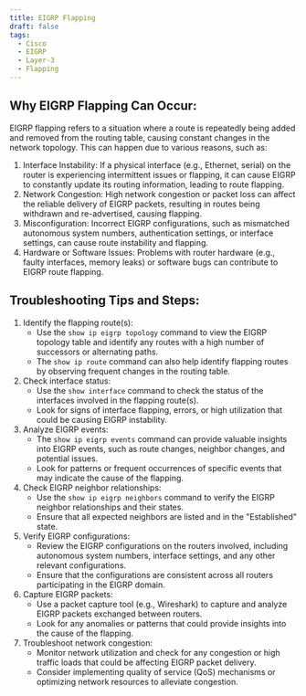 ```yaml
---
title: EIGRP Flapping
draft: false
tags:
  - Cisco
  - EIGRP
  - Layer-3
  - Flapping
---
```

## Why EIGRP Flapping Can Occur: 

EIGRP flapping refers to a situation where a route is repeatedly being added and removed from the routing table, causing constant changes in the network topology. This can happen due to various reasons, such as:

1. Interface Instability: If a physical interface (e.g., Ethernet, serial) on the router is experiencing intermittent issues or flapping, it can cause EIGRP to constantly update its routing information, leading to route flapping.
2. Network Congestion: High network congestion or packet loss can affect the reliable delivery of EIGRP packets, resulting in routes being withdrawn and re-advertised, causing flapping.
3. Misconfiguration: Incorrect EIGRP configurations, such as mismatched autonomous system numbers, authentication settings, or interface settings, can cause route instability and flapping.
4. Hardware or Software Issues: Problems with router hardware (e.g., faulty interfaces, memory leaks) or software bugs can contribute to EIGRP route flapping.

## Troubleshooting Tips and Steps:

1. Identify the flapping route(s):
    - Use the `show ip eigrp topology` command to view the EIGRP topology table and identify any routes with a high number of successors or alternating paths.
    - The `show ip route` command can also help identify flapping routes by observing frequent changes in the routing table.
2. Check interface status:
    - Use the `show interface` command to check the status of the interfaces involved in the flapping route(s).
    - Look for signs of interface flapping, errors, or high utilization that could be causing EIGRP instability.
3. Analyze EIGRP events:
    - The `show ip eigrp events` command can provide valuable insights into EIGRP events, such as route changes, neighbor changes, and potential issues.
    - Look for patterns or frequent occurrences of specific events that may indicate the cause of the flapping.
4. Check EIGRP neighbor relationships:
    - Use the `show ip eigrp neighbors` command to verify the EIGRP neighbor relationships and their states.
    - Ensure that all expected neighbors are listed and in the "Established" state.
5. Verify EIGRP configurations:
    - Review the EIGRP configurations on the routers involved, including autonomous system numbers, interface settings, and any other relevant configurations.
    - Ensure that the configurations are consistent across all routers participating in the EIGRP domain.
6. Capture EIGRP packets:
    - Use a packet capture tool (e.g., Wireshark) to capture and analyze EIGRP packets exchanged between routers.
    - Look for any anomalies or patterns that could provide insights into the cause of the flapping.
7. Troubleshoot network congestion:
    - Monitor network utilization and check for any congestion or high traffic loads that could be affecting EIGRP packet delivery.
    - Consider implementing quality of service (QoS) mechanisms or optimizing network resources to alleviate congestion.
